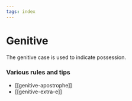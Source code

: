```yaml
---
tags: index
---
```


# Genitive
The genitive case is used to indicate possession.

### Various rules and tips
* [[genitive-apostrophe]]
* [[genitive-extra-e]]

